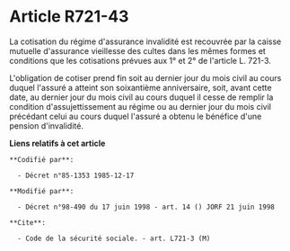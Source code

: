 # Article R721-43

La cotisation du régime d'assurance invalidité est recouvrée par la caisse mutuelle d'assurance vieillesse des cultes dans
les mêmes formes et conditions que les cotisations prévues aux 1° et 2° de l'article L. 721-3. 

L'obligation de cotiser prend fin soit au dernier jour du mois civil au cours duquel l'assuré a atteint son soixantième
anniversaire, soit, avant cette date, au dernier jour du mois civil au cours duquel il cesse de remplir la condition
d'assujettissement au régime ou au dernier jour du mois civil précédant celui au cours duquel l'assuré a obtenu le bénéfice
d'une pension d'invalidité.

**Liens relatifs à cet article**

	**Codifié par**:

	  - Décret n°85-1353 1985-12-17

	**Modifié par**:

	  - Décret n°98-490 du 17 juin 1998 - art. 14 () JORF 21 juin 1998

	**Cite**:

	  - Code de la sécurité sociale. - art. L721-3 (M)
